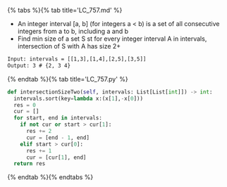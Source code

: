 {% tabs %}{% tab title='LC_757.md' %}

* An integer interval [a, b] (for integers a < b) is a set of all consecutive integers from a to b, including a and b
* Find min size of a set S st for every integer interval A in intervals, intersection of S with A has size 2+

```txt
Input: intervals = [[1,3],[1,4],[2,5],[3,5]]
Output: 3 # {2, 3 4}
```

{% endtab %}{% tab title='LC_757.py' %}

```py
def intersectionSizeTwo(self, intervals: List[List[int]]) -> int:
  intervals.sort(key=lambda x:(x[1],-x[0]))
  res = 0
  cur = []
  for start, end in intervals:
    if not cur or start > cur[1]:
      res += 2
      cur = [end - 1, end]
    elif start > cur[0]:
      res += 1
      cur = [cur[1], end]
  return res
```

{% endtab %}{% endtabs %}
